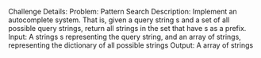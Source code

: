 Challenge Details:
Problem: Pattern Search
Description: Implement an autocomplete system. That is, given a query string s and a set of all possible query strings, return all strings in the set that have s as a prefix.
Input: A strings s representing the query string, and an array of strings, representing the dictionary of all possible strings
Output: A array of strings
